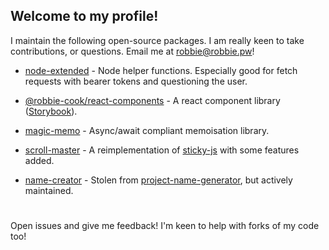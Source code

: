 ## Welcome to my profile!

I maintain the following open-source packages. I am really keen to take contributions,
or questions. Email me at robbie@robbie.pw!

- [node-extended](https://www.npmjs.com/package/node-extended) - Node helper functions. Especially good for fetch requests with bearer tokens and questioning the user.
- [@robbie-cook/react-components](https://www.npmjs.com/package/@robbie-cook/react-components) - A react component library ([Storybook](reactcomponents.robbie.pw)).
- [magic-memo](https://www.npmjs.com/package/magic-memo) - Async/await compliant memoisation library.
- [scroll-master](https://www.npmjs.com/package/scroll-master) - A reimplementation of [sticky-js](https://rgalus.github.io/sticky-js/) with some features added.
- [name-creator](https://www.npmjs.com/package/scroll-master) - Stolen from  [project-name-generator](https://github.com/aceakash/project-name-generator), but actively maintained.
  
  #

Open issues and give me feedback! I'm keen to help with forks of my code too!
